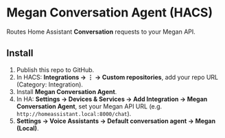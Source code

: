 # Megan Conversation Agent (HACS)

Routes Home Assistant **Conversation** requests to your Megan API.

## Install
1. Publish this repo to GitHub.
2. In HACS: **Integrations → ⋮ → Custom repositories**, add your repo URL (Category: Integration).
3. Install **Megan Conversation Agent**.
4. In HA: **Settings → Devices & Services → Add Integration → Megan Conversation Agent**, set your Megan API URL (e.g. `http://homeassistant.local:8000/chat`).
5. **Settings → Voice Assistants → Default conversation agent → Megan (Local)**.
